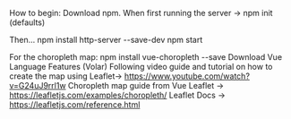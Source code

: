 How to begin:
Download npm.
When first running the server -> npm init (defaults)

Then...
npm install http-server --save-dev
npm start

For the choropleth map:
npm install vue-choropleth --save
Download Vue Language Features (Volar)
Following video guide and tutorial on how to create the map using Leaflet->
    https://www.youtube.com/watch?v=G24uJ9rrl1w
Choropleth map guide from Vue Leaflet -> 
    https://leafletjs.com/examples/choropleth/
Leaflet Docs ->
    https://leafletjs.com/reference.html